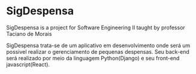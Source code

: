 # SigDespensa
SigDespensa is a project for Software Engineering II taught by professor Taciano de Morais

SigDespensa trata-se de um aplicativo em desenvolvimento onde será um possivel realizar o gerenciamento de pequenas despensas.
Seu back-end será realizado por meio da linguagem Python(Django) e seu front-end javascript(React).
